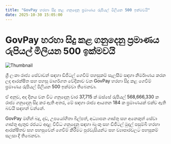 ```yaml
---
title: "GovPay හරහා සිදු කළ ගනුදෙනු ප්‍රමාණය රුපියල් මිලියන 500 ඉක්මවයි"
date: 2025-10-30 15:05:00
---
```


# GovPay හරහා සිදු කළ ගනුදෙනු ප්‍රමාණය රුපියල් මිලියන 500 ඉක්මවයි

![Thumbnail](https://helakuru.sgp1.cdn.digitaloceanspaces.com/esana/images/lib/govpay-new.jpg)

ශ්‍රී ලංකා රාජ්‍ය සේවාවන් සඳහා ඩිජිටල් ගෙවීම් පහසුකම් සැලසීම සඳහා නිර්මාණය කරන ලද ආරක්ෂිත සහ පහසු මාර්ගගත වේදිකාව වන GovPay හරහා සිදු කළ ගෙවීම් ප්‍රමාණය රුපියල් මිලියන 500 ඉක්මවා තිබෙනවා.

ඒ අනුව, අද දිනය වන විට ගනුදෙනු වාර 37,715 ක් ඔස්සේ රුපියල් 568,666,330 ක රාජ්‍ය ගනුදෙනු සිදු කර ඇති අතර, මේ සඳහා රාජ්‍ය ආයතන 184 ක ප්‍රමාණයක් එක්ව ඇති බවයි සඳහන් වන්නේ.

GovPay මඟින් බදු, දඩ, උපයෝගිතා බිල්පත්, අධ්‍යාපන ගාස්තු සහ අනෙකුත් සේවා ගාස්තු ඇතුළු රජයට අදාළ විවිධ ගනුදෙනු සඳහා බැංකු සහ ඩිජිටල් මුදල් පසුම්බි හරහා ආරක්ෂිතව සහ පහසුවෙන් ගෙවීම් කිරීමට පුරවැසියන්ට සහ ව්‍යාපාරවලට පහසුකම් සලසා දී තිබෙනවා.

